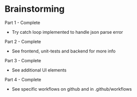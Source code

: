 # Brainstorming

Part 1 - Complete
* Try catch loop implemented to handle json parse error

Part 2 - Complete
* See frontend, unit-tests and backend for more info

Part 3 - Complete
* See additional UI elements

Part 4 - Complete
* See specific workflows on github and in .github/workflows
